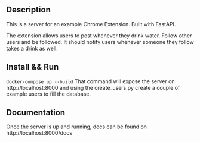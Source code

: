 ## Description
This is a server for an example Chrome Extension. Built with FastAPI.

The extension allows users to post whenever they drink water. Follow other users and be followed. It should notify users whenever someone they follow takes a drink as well.

## Install && Run
```docker-compose up --build```
That command will expose the server on http://localhost:8000 and using the create_users.py create a couple of example users
to fill the database.

## Documentation
Once the server is up and running, docs can be found on http://localhost:8000/docs